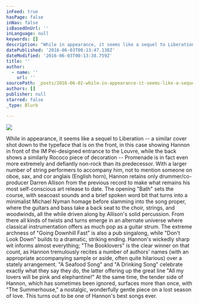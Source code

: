```yaml
---
inFeed: true
hasPage: false
inNav: false
isBasedOnUrl: ''
inLanguage: null
keywords: []
description: "While in appearance, it seems like a sequel to Liberation -- a similar cover shot down to the typeface that is on the front, in this case showing Hannon in front of the IM Pei-designed entrance to the Louvre, while the back shows a similarly Rococo piece of decoration -- Promenade is in fact even more extremely and defiantly non-rock than its predecessor. With a larger number of string performers to accompany him, not to mention someone on oboe, sax, and cor anglais (English horn), Hannon retains only drummer/co-producer Darren Allison from the previous record to make what remains his most self-conscious art release to date. The opening \"Bath\" sets the course, with seacoast sounds and a brief spoken word bit that turns into a minimalist Michael Nyman homage before slamming into the song proper, where the guitars and bass take a back seat to the choir, strings, and woodwinds, all the while driven along by Allison's solid percussion. From there all kinds of twists and turns emerge in an alternate universe where classical instrumentation offers as much pop as a guitar strum. The extreme archness of \"Going Downhill Fast\" is also a pub singalong, while \"Don't Look Down\" builds to a dramatic, striking ending. Hannon's wickedly sharp wit informs almost everything; \"The Booklovers\" is the clear winner on that count, as Hannon tremulously recites a number of authors' names (with an appropriate accompanying sample or aside, often quite hilarious) over a stately arrangement. \"A Seafood Song\" and \"A Drinking Song\" celebrate exactly what they say they do, the latter offering up the great line \"All my lovers will be pink and elephantine!\" At the same time, the tender side of Hannon, which has sometimes been ignored, surfaces more than once, with \"The Summerhouse,\" a nostalgic, wonderfully gentle piece on a lost season of love. This turns out to be one of Hannon's best songs ever."
datePublished: '2016-06-03T00:13:47.138Z'
dateModified: '2016-06-03T00:13:38.759Z'
title: ''
author:
  - name: ''
    url: ''
sourcePath: _posts/2016-06-02-while-in-appearance-it-seems-like-a-sequel-to-liberation-.md
authors: []
publisher: null
starred: false
_type: Blurb

---
```

![](https://the-grid-user-content.s3-us-west-2.amazonaws.com/134ca95e-6f78-4206-98a9-ab903ef09aaf.png)

While in appearance, it seems like a sequel to Liberation -- a similar cover shot down to the typeface that is on the front, in this case showing Hannon in front of the IM Pei-designed entrance to the Louvre, while the back shows a similarly Rococo piece of decoration -- Promenade is in fact even more extremely and defiantly non-rock than its predecessor. With a larger number of string performers to accompany him, not to mention someone on oboe, sax, and cor anglais (English horn), Hannon retains only drummer/co-producer Darren Allison from the previous record to make what remains his most self-conscious art release to date. The opening "Bath" sets the course, with seacoast sounds and a brief spoken word bit that turns into a minimalist Michael Nyman homage before slamming into the song proper, where the guitars and bass take a back seat to the choir, strings, and woodwinds, all the while driven along by Allison's solid percussion. From there all kinds of twists and turns emerge in an alternate universe where classical instrumentation offers as much pop as a guitar strum. The extreme archness of "Going Downhill Fast" is also a pub singalong, while "Don't Look Down" builds to a dramatic, striking ending. Hannon's wickedly sharp wit informs almost everything; "The Booklovers" is the clear winner on that count, as Hannon tremulously recites a number of authors' names (with an appropriate accompanying sample or aside, often quite hilarious) over a stately arrangement. "A Seafood Song" and "A Drinking Song" celebrate exactly what they say they do, the latter offering up the great line "All my lovers will be pink and elephantine!" At the same time, the tender side of Hannon, which has sometimes been ignored, surfaces more than once, with "The Summerhouse," a nostalgic, wonderfully gentle piece on a lost season of love. This turns out to be one of Hannon's best songs ever.